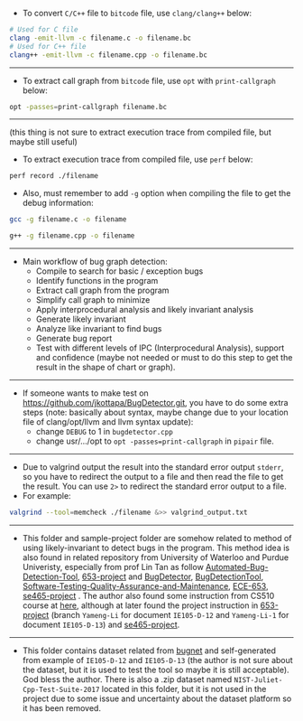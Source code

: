 - To convert `C/C++` file to `bitcode` file, use `clang/clang++` below:
```bash
# Used for C file
clang -emit-llvm -c filename.c -o filename.bc
# Used for C++ file
clang++ -emit-llvm -c filename.cpp -o filename.bc
```
---

- To extract call graph from `bitcode` file, use `opt` with `print-callgraph` below:
```bash
opt -passes=print-callgraph filename.bc
```

---

(this thing is not sure to extract execution trace from compiled file, but maybe still useful)
- To extract execution trace from compiled file, use `perf` below:
```bash
perf record ./filename
```
- Also, must remember to add `-g` option when compiling the file to get the debug information:
```bash
gcc -g filename.c -o filename
```
```bash
g++ -g filename.cpp -o filename
```

---

- Main workflow of bug graph detection:
    - Compile to search for basic / exception bugs
    - Identify functions in the program
    - Extract call graph from the program
    - Simplify call graph to minimize
    - Apply interprocedural analysis and likely invariant analysis
    - Generate likely invariant
    - Analyze like invariant to find bugs
    - Generate bug report
    - Test with different levels of IPC (Interprocedural Analysis), support and confidence (maybe not needed or must to do this step to get the result in the shape of chart or graph).
---

- If someone wants to make test on https://github.com/jkottapa/BugDetector.git, you have to do some extra steps (note: basically about syntax, maybe change due to your location file of clang/opt/llvm and llvm syntax update):
    - change `DEBUG` to 1 in `bugdetector.cpp`
    - change usr/.../opt to `opt -passes=print-callgraph` in `pipair` file.
---

- Due to valgrind output the result into the standard error output `stderr`, so you have to redirect the output to a file and then read the file to get the result. You can use `2>` to redirect the standard error output to a file.
- For example:
```bash
valgrind --tool=memcheck ./filename &>> valgrind_output.txt
```
---

- This folder and sample-project folder are somehow related to method of using likely-invariant to detect bugs in the program. This method idea is also found in related repository from University of Waterloo and Purdue Univeristy, especially from prof Lin Tan as follow [Automated-Bug-Detection-Tool](https://github.com/cehan-Chloe/Automated-Bug-Detection-Tool), [653-project](https://github.com/Yuzy7/653-Project) and [BugDetector](https://github.com/jkottapa/BugDetector.git), [BugDetectionTool](https://github.com/ileb325/BugDetectionTool), [Software-Testing-Quality-Assurance-and-Maintenance](https://github.com/sai-teja-ponugoti/Software-Testing-Quality-Assurance-and-Maintenance), [ECE-653](https://github.com/Kyxie/ECE-653), [se465-project](https://github.com/pmlakner/se465-project/) . The author also found some instruction from CS510 course at [here](https://www.coursesidekick.com/computer-science/1408082), although at later found the project instruction in [653-project](https://github.com/Yuzy7/653-Project) (branch `Yameng-Li` for document `IE105-D-12` and `Yameng-Li-1` for document `IE105-D-13`) and [se465-project](https://github.com/pmlakner/se465-project/). 

---

- This folder contains dataset related from [bugnet](https://huggingface.co/datasets/alexjercan/bugnet) and self-generated from example of `IE105-D-12` and `IE105-D-13` (the author is not sure about the dataset, but it is used to test the tool so maybe it is still acceptable). God bless the author. There is also a .zip dataset named `NIST-Juliet-Cpp-Test-Suite-2017` located in this folder, but it is not used in the project due to some issue and uncertainty about the dataset platform so it has been removed. 